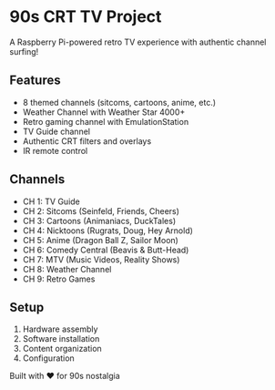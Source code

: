 ﻿# 90s CRT TV Project

A Raspberry Pi-powered retro TV experience with authentic channel surfing!

## Features
- 8 themed channels (sitcoms, cartoons, anime, etc.)
- Weather Channel with Weather Star 4000+
- Retro gaming channel with EmulationStation
- TV Guide channel
- Authentic CRT filters and overlays
- IR remote control

## Channels
- CH 1: TV Guide
- CH 2: Sitcoms (Seinfeld, Friends, Cheers)
- CH 3: Cartoons (Animaniacs, DuckTales)
- CH 4: Nicktoons (Rugrats, Doug, Hey Arnold)
- CH 5: Anime (Dragon Ball Z, Sailor Moon)
- CH 6: Comedy Central (Beavis & Butt-Head)
- CH 7: MTV (Music Videos, Reality Shows)
- CH 8: Weather Channel
- CH 9: Retro Games

## Setup
1. Hardware assembly
2. Software installation
3. Content organization
4. Configuration

Built with ❤️ for 90s nostalgia
